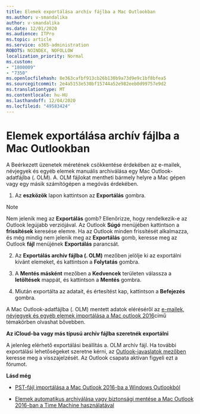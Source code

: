 ```yaml
---
title: Elemek exportálása archív fájlba a Mac Outlookban
ms.author: v-smandalika
author: v-smandalika
ms.date: 12/01/2020
ms.audience: ITPro
ms.topic: article
ms.service: o365-administration
ROBOTS: NOINDEX, NOFOLLOW
localization_priority: Normal
ms.custom:
- "1800009"
- "7350"
ms.openlocfilehash: 8e363cafbf913cb26b130b9a73d9e9c1bf8bfea5
ms.sourcegitcommit: 2e4a5153e530bf15744a52e982eeb0d99757e9d2
ms.translationtype: MT
ms.contentlocale: hu-HU
ms.lasthandoff: 12/04/2020
ms.locfileid: "49583424"
---
```

# <a name="export-items-to-an-archive-file-in-outlook-for-mac"></a>Elemek exportálása archív fájlba a Mac Outlookban

A Beérkezett üzenetek méretének csökkentése érdekében az e-mailek, névjegyek és egyéb elemek manuális archiválása egy Mac Outlook-adatfájlba (. OLM). A. OLM fájlokat mentheti bármely helyre a Mac gépen vagy egy másik számítógépen a megóvás érdekében.

1. Az **eszközök** lapon kattintson az **Exportálás** gombra.

> [!NOTE]
> Nem jelenik meg az **Exportálás** gomb? Ellenőrizze, hogy rendelkezik-e az Outlook legújabb verziójával. Az Outlook **Súgó** menüjében kattintson a **frissítések** keresése elemre. Ha az Outlook minden frissítését alkalmazza, és még mindig nem jelenik meg az **Exportálás** gomb, keresse meg az Outlook **fájl** menüjének **Exportálás** parancsát.

2. Az **Exportálás archív fájlba (. OLM)** mezőben jelölje ki az exportálni kívánt elemeket, és kattintson a **Folytatás** gombra.

3. A **Mentés másként** mezőben a **Kedvencek** területen válassza a **letöltések** mappát, és kattintson a **Mentés** gombra.

4. Miután exportálta az adatait, és értesítést kap, kattintson a **Befejezés** gombra.

A Mac Outlook-adatfájlba (. OLM) mentett adatok eléréséről az [e-mailek, névjegyek és egyéb elemek importálása a Mac outlook 2016](https://support.microsoft.com/office/import-and-export-outlook-email-contacts-and-calendar-92577192-3881-4502-b79d-c3bbada6c8ef#ID0EAACAAA=macOS)című témakörben olvashat bővebben.

**Az iCloud-ba vagy más típusú archív fájlba szeretnék exportálni**

A jelenleg elérhető exportálási beállítás a. OLM archív fájl. Ha további exportálási lehetőségeket szeretne kérni, az [Outlook-javaslatok mezőben](https://outlook.uservoice.com/) keresse meg a visszajelzését. Az Outlook csapata aktívan figyeli ezt a fórumot.

**Lásd még**

- [PST-fájl importálása a Mac Outlook 2016-ba a Windows Outlookból](https://support.microsoft.com/office/import-a-pst-file-into-outlook-for-mac-from-outlook-for-windows-b4a6a1d6-94bb-4c85-a4fc-a83dc690e18c)

- [Elemek automatikus archiválása vagy biztonsági mentése a Mac Outlook 2016-ban a Time Machine használatával](https://support.microsoft.com/office/automatically-archive-or-back-up-outlook-for-mac-items-441fcce5-2262-4b64-ac8c-fa949df989f5)
